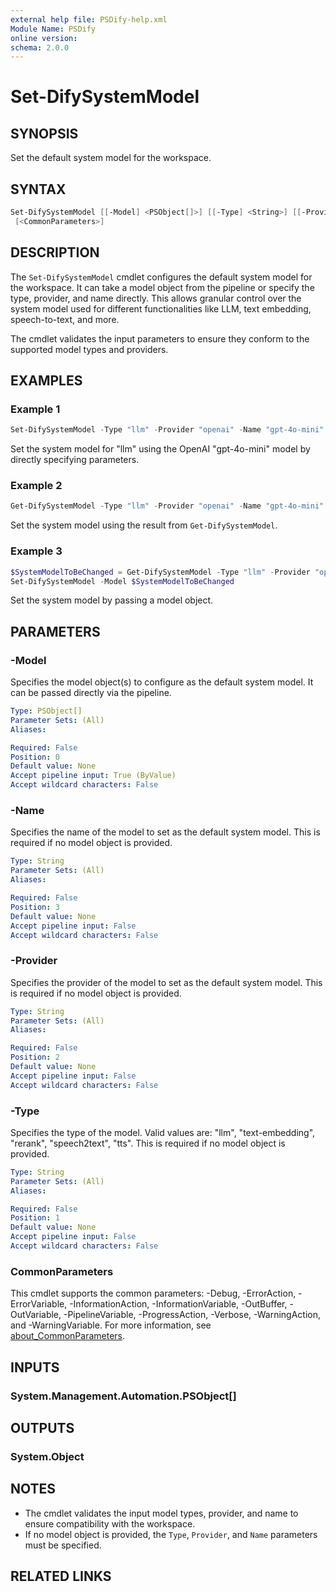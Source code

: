 ```yaml
---
external help file: PSDify-help.xml
Module Name: PSDify
online version:
schema: 2.0.0
---
```


# Set-DifySystemModel

## SYNOPSIS

Set the default system model for the workspace.

## SYNTAX

```powershell
Set-DifySystemModel [[-Model] <PSObject[]>] [[-Type] <String>] [[-Provider] <String>] [[-Name] <String>]
 [<CommonParameters>]
```

## DESCRIPTION

The `Set-DifySystemModel` cmdlet configures the default system model for the workspace. It can take a model object from the pipeline or specify the type, provider, and name directly. This allows granular control over the system model used for different functionalities like LLM, text embedding, speech-to-text, and more.

The cmdlet validates the input parameters to ensure they conform to the supported model types and providers.

## EXAMPLES

### Example 1

```powershell
Set-DifySystemModel -Type "llm" -Provider "openai" -Name "gpt-4o-mini"
```

Set the system model for "llm" using the OpenAI "gpt-4o-mini" model by directly specifying parameters.

### Example 2

```powershell
Get-DifySystemModel -Type "llm" -Provider "openai" -Name "gpt-4o-mini" | Set-DifySystemModel
```

Set the system model using the result from `Get-DifySystemModel`.

### Example 3

```powershell
$SystemModelToBeChanged = Get-DifySystemModel -Type "llm" -Provider "openai" -Name "gpt-4o-mini"
Set-DifySystemModel -Model $SystemModelToBeChanged
```

Set the system model by passing a model object.

## PARAMETERS

### -Model

Specifies the model object(s) to configure as the default system model. It can be passed directly via the pipeline.

```yaml
Type: PSObject[]
Parameter Sets: (All)
Aliases:

Required: False
Position: 0
Default value: None
Accept pipeline input: True (ByValue)
Accept wildcard characters: False
```

### -Name

Specifies the name of the model to set as the default system model. This is required if no model object is provided.

```yaml
Type: String
Parameter Sets: (All)
Aliases:

Required: False
Position: 3
Default value: None
Accept pipeline input: False
Accept wildcard characters: False
```

### -Provider

Specifies the provider of the model to set as the default system model. This is required if no model object is provided.

```yaml
Type: String
Parameter Sets: (All)
Aliases:

Required: False
Position: 2
Default value: None
Accept pipeline input: False
Accept wildcard characters: False
```

### -Type

Specifies the type of the model. Valid values are: "llm", "text-embedding", "rerank", "speech2text", "tts". This is required if no model object is provided.

```yaml
Type: String
Parameter Sets: (All)
Aliases:

Required: False
Position: 1
Default value: None
Accept pipeline input: False
Accept wildcard characters: False
```

### CommonParameters

This cmdlet supports the common parameters: -Debug, -ErrorAction, -ErrorVariable, -InformationAction, -InformationVariable, -OutBuffer, -OutVariable, -PipelineVariable, -ProgressAction, -Verbose, -WarningAction, and -WarningVariable. For more information, see [about_CommonParameters](http://go.microsoft.com/fwlink/?LinkID=113216).

## INPUTS

### System.Management.Automation.PSObject[]

## OUTPUTS

### System.Object

## NOTES

- The cmdlet validates the input model types, provider, and name to ensure compatibility with the workspace.
- If no model object is provided, the `Type`, `Provider`, and `Name` parameters must be specified.

## RELATED LINKS

